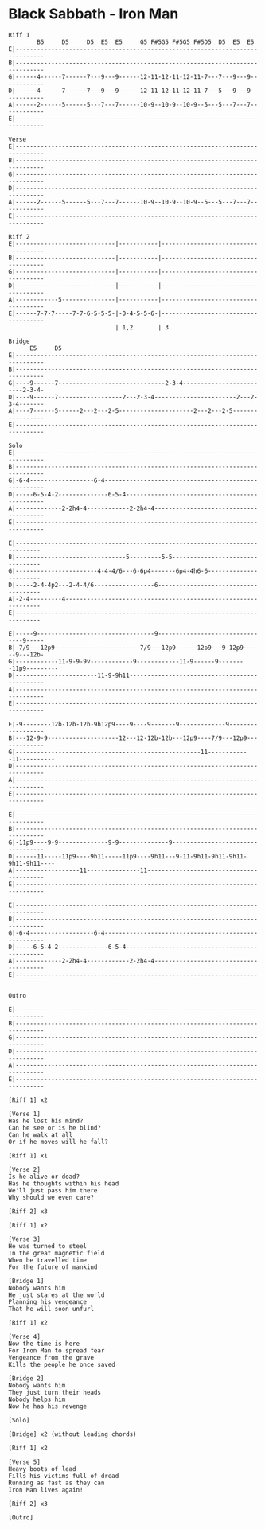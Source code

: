 # Black Sabbath - Iron Man

    Riff 1
            B5     D5     D5  E5  E5     G5 F#5G5 F#5G5 F#5D5  D5  E5  E5
    E|------------------------------------------------------------------------------
    B|------------------------------------------------------------------------------
    G|------4------7------7---9---9------12-11-12-11-12-11-7---7---9---9------------
    D|------4------7------7---9---9------12-11-12-11-12-11-7---5---9---9------------
    A|------2------5------5---7---7------10-9--10-9--10-9--5---5---7---7------------
    E|------------------------------------------------------------------------------
    
    Verse
    E|------------------------------------------------------------------------------
    B|------------------------------------------------------------------------------
    G|------------------------------------------------------------------------------
    D|------------------------------------------------------------------------------
    A|------2------5------5---7---7------10-9--10-9--10-9--5---5---7---7------------
    E|------------------------------------------------------------------------------
    
    Riff 2
    E|----------------------------|-----------|-------------------------------------
    B|----------------------------|-----------|-------------------------------------
    G|----------------------------|-----------|-------------------------------------
    D|----------------------------|-----------|-------------------------------------
    A|------------5---------------|-----------|-------------------------------------
    E|------7-7-7-----7-7-6-5-5-5-|-0-4-5-5-6-|-------------------------------------
                                  | 1,2       | 3
    
    Bridge
          E5     D5
    E|------------------------------------------------------------------------------
    B|------------------------------------------------------------------------------
    G|----9------7------------------------------2-3-4-------------------------2-3-4-
    D|----9------7------------------2---2-3-4-----------------------2---2-3-4-------
    A|----7------5------2---2---2-5---------------------2---2---2-5-----------------
    E|------------------------------------------------------------------------------
    
    Solo
    E|------------------------------------------------------------------------------
    B|------------------------------------------------------------------------------
    G|-6-4------------------6-4-----------------------------------------------------
    D|-----6-5-4-2--------------6-5-4-----------------------------------------------
    A|-------------2-2h4-4------------2-2h4-4---------------------------------------
    E|------------------------------------------------------------------------------
    
    E|-----------------------------------------------------------------------------
    B|-------------------------------5---------5-5---------------------------------
    G|-----------------------4-4-4/6---6-6p4-------6p4-4h6-6-----------------------
    D|-----2-4-4p2---2-4-4/6-----------------6-------------------------------------
    A|-2-4---------4---------------------------------------------------------------
    E|-----------------------------------------------------------------------------
    
    E|-----9---------------------------------9--------------------------------9-----
    B|-7/9---12p9------------------------7/9---12p9------12p9---9-12p9------9---12b-
    G|------------11-9-9-9v------------9------------11-9------9--------11p9---------
    D|-----------------------11-9-9h11----------------------------------------------
    A|------------------------------------------------------------------------------
    E|------------------------------------------------------------------------------
    
    E|-9--------12b-12b-12b-9h12p9----9----9-------9-------------9------------------
    B|---12-9-9--------------------12---12-12b-12b---12p9----7/9---12p9-------------
    G|----------------------------------------------------11------------11----------
    D|------------------------------------------------------------------------------
    A|------------------------------------------------------------------------------
    E|------------------------------------------------------------------------------
    
    E|------------------------------------------------------------------------------
    B|------------------------------------------------------------------------------
    G|-11p9----9-9--------------9-9--------------9----------------------------------
    D|------11-----11p9----9h11-----11p9----9h11---9-11-9h11-9h11-9h11-9h11-9h11----
    A|------------------11---------------11-----------------------------------------
    E|------------------------------------------------------------------------------
    
    E|------------------------------------------------------------------------------
    B|------------------------------------------------------------------------------
    G|-6-4------------------6-4-----------------------------------------------------
    D|-----6-5-4-2--------------6-5-4-----------------------------------------------
    A|-------------2-2h4-4------------2-2h4-4---------------------------------------
    E|------------------------------------------------------------------------------
    
    Outro
    
    E|------------------------------------------------------------------------------
    B|------------------------------------------------------------------------------
    G|------------------------------------------------------------------------------
    D|------------------------------------------------------------------------------
    A|------------------------------------------------------------------------------
    E|------------------------------------------------------------------------------
    
    [Riff 1] x2
    
    [Verse 1]
    Has he lost his mind?
    Can he see or is he blind?
    Can he walk at all
    Or if he moves will he fall?
    
    [Riff 1] x1
    
    [Verse 2]
    Is he alive or dead?
    Has he thoughts within his head
    We'll just pass him there
    Why should we even care?
    
    [Riff 2] x3
    
    [Riff 1] x2
    
    [Verse 3]
    He was turned to steel
    In the great magnetic field
    When he travelled time
    For the future of mankind
    
    [Bridge 1]
    Nobody wants him
    He just stares at the world
    Planning his vengeance
    That he will soon unfurl
    
    [Riff 1] x2
    
    [Verse 4]
    Now the time is here
    For Iron Man to spread fear
    Vengeance from the grave
    Kills the people he once saved
    
    [Bridge 2]
    Nobody wants him
    They just turn their heads
    Nobody helps him
    Now he has his revenge
    
    [Solo]
    
    [Bridge] x2 (without leading chords)
    
    [Riff 1] x2
    
    [Verse 5]
    Heavy boots of lead
    Fills his victims full of dread
    Running as fast as they can
    Iron Man lives again!
    
    [Riff 2] x3
    
    [Outro]

